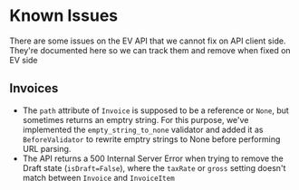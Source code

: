 # Known Issues

There are some issues on the EV API that we cannot fix on API client side. They're documented
here so we can track them and remove when fixed on EV side

## Invoices

- The `path` attribute of `Invoice` is supposed to be a reference or `None`, but sometimes returns an emptry string. For this purpose, we've implemented the `empty_string_to_none` validator and added it as `BeforeValidator` to rewrite emptry strings to None before performing URL parsing.
- The API returns a 500 Internal Server Error when trying to remove the Draft state (`isDraft=False`), where the `taxRate` or `gross` setting doesn't match between `Invoice` and `InvoiceItem`
